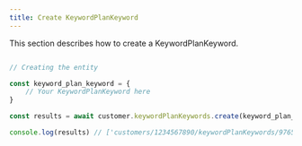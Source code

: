 ```yaml
---
title: Create KeywordPlanKeyword 
---
```


This section describes how to create a KeywordPlanKeyword.



```javascript

// Creating the entity

const keyword_plan_keyword = {
    // Your KeywordPlanKeyword here 
}

const results = await customer.keywordPlanKeywords.create(keyword_plan_keyword)

console.log(results) // ['customers/1234567890/keywordPlanKeywords/9765432177']

```